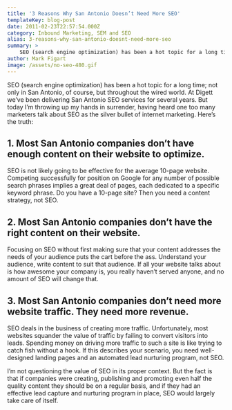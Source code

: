```yaml
---
title: '3 Reasons Why San Antonio Doesn’t Need More SEO'
templateKey: blog-post
date: 2011-02-23T22:57:54.000Z
category: Inbound Marketing, SEM and SEO
alias: 3-reasons-why-san-antonio-doesnt-need-more-seo
summary: > 
  	SEO (search engine optimization) has been a hot topic for a long time; not only in San Antonio, of course, but throughout the wired world. At Digett we’ve been delivering San Antonio SEO services for several years. But today I’m throwing up my hands in surrender, having heard one too many marketers talk about SEO as the silver bullet of internet marketing. Here’s the truth:
author: Mark Figart
image: /assets/no-seo-480.gif
---
```


SEO (search engine optimization) has been a hot topic for a long time; not only in San Antonio, of course, but throughout the wired world. At Digett we’ve been delivering San Antonio SEO services for several years. But today I’m throwing up my hands in surrender, having heard one too many marketers talk about SEO as the silver bullet of internet marketing. Here’s the truth:

1\. Most San Antonio companies don’t have enough content on their website to optimize.
--------------------------------------------------------------------------------------

SEO is not likely going to be effective for the average 10-page website. Competing successfully for position on Google for any number of possible search phrases implies a great deal of pages, each dedicated to a specific keyword phrase. Do you have a 10-page site? Then you need a content strategy, not SEO.

2\. Most San Antonio companies don’t have the right content on their website.
-----------------------------------------------------------------------------

Focusing on SEO without first making sure that your content addresses the needs of your audience puts the cart before the ass. Understand your audience, write content to suit that audience. If all your website talks about is how awesome your company is, you really haven’t served anyone, and no amount of SEO will change that.

3\. Most San Antonio companies don’t need more website traffic. They need more revenue.
---------------------------------------------------------------------------------------

SEO deals in the business of creating more traffic. Unfortunately, most websites squander the value of traffic by failing to convert visitors into leads. Spending money on driving more traffic to such a site is like trying to catch fish without a hook. If this describes your scenario, you need well-designed landing pages and an automated lead nurturing program, not SEO.

I’m not questioning the value of SEO in its proper context. But the fact is that if companies were creating, publishing and promoting even half the quality content they should be on a regular basis, and if they had an effective lead capture and nurturing program in place, SEO would largely take care of itself.